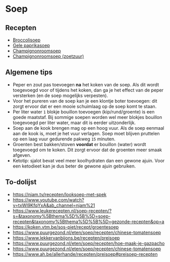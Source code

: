 # Soep

## Recepten

* [Broccolisoep](broccolisoep.md)
* [Gele paprikasoep](gele-paprikasoep.md)
* [Champignonroomsoep](champignonroomsoep.md)
* [Champignonroomsoep (zoetzuur)](champignonroomsoep-zoetzuur.md)

## Algemene tips

* Peper en zout pas toevoegen **na** het koken van de soep. Als dit wordt toegevoegd voor of tijdens het koken, dan ga je het effect van de peper versterken (en de soep mogelijks verpesten).
* Voor het pureren van de soep kan je een klontje boter toevoegen: dit zorgt ervoor dat er een mooie schuimlaag op de soep komt te staan.
* Per liter water ```1``` blokje bouillon toevoegen (kip/rund/groente) is een goede maatstaf. Bij sommige soepen worden wel meer blokjes bouillon toegevoegd per liter water, maar dit is eerder uitzonderlijk.
* Soep aan de kook brengen mag op een hoog vuur. Als de soep eenmaal aan de kook is, moet je het vuur verlagen. Soep moet blijven pruttelen op een laag vuur gedurende pakweg ```15``` minuten.
* Groenten best bakken/stoven **voordat** er bouillon (water) wordt toegevoegd om te koken. Dit zorgt ervoor dat de groenten meer smaak afgeven.
* Ketotip: sjalot bevat veel meer koolhydraten dan een gewone ajuin. Voor een ketodieet kan je dus beter de gewone ajuin gebruiken.

## To-dolijst

* https://njam.tv/recepten/looksoep-met-spek
* https://www.youtube.com/watch?v=txWI9KfqYxA&ab_channel=njam%21
* https://www.leukerecepten.nl/soep-recepten/?s=&taxonomy%5Bthema%5D%5B%5D=soep-recepten&taxonomy%5Bthema%5D%5B%5D=gezonde-recepten&op=a
* https://koken.vtm.be/sos-piet/recept/groentesoep
* https://www.puurgezond.nl/eten/soep/recepten/chinese-tomatensoep
* https://www.lekkervanbijons.be/recepten/preisoep
* https://www.puurgezond.nl/eten/soep/recepten/hoe-maak-je-gazpacho
* https://www.puurgezond.nl/eten/soep/recepten/chinese-tomatensoep
* https://www.ah.be/allerhande/recepten/preisoep#preisoep-recepten